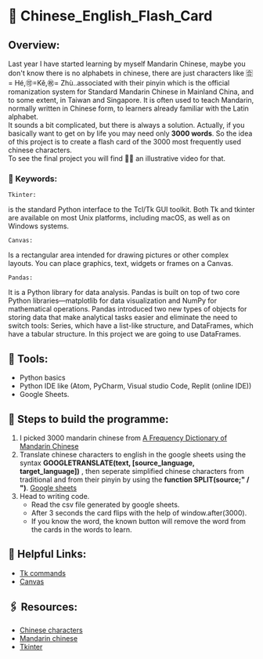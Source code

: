 # 🥢 Chinese_English_Flash_Card
## Overview:
Last year I have started learning by myself Mandarin Chinese, maybe you don't know there is no alphabets in chinese, there are just characters like 🈴= Hé,🉑=Kě,㊗️= Zhù..associated with their pinyin which is the official romanization system for Standard Mandarin Chinese in Mainland China, and to some extent, in Taiwan and Singapore. It is often used to teach Mandarin, normally written in Chinese form, to learners already familiar with the Latin alphabet.\
It sounds a bit complicated, but there is always a solution. Actually, if you basically want to get on by life you may need only **3000 words**. So the idea of this project is to create a flash card of the 3000 most frequently used chinese characters.\
To see the final project you will find ☝🏻 an illustrative video for that.

### 📌 Keywords:
    Tkinter:
is the standard Python interface to the Tcl/Tk GUI toolkit. Both Tk and tkinter are available on most Unix platforms, including macOS, as well as on Windows systems.
      
    Canvas:
Is a rectangular area intended for drawing pictures or other complex layouts. You can place graphics, text, widgets or frames on a Canvas.

    Pandas:
It is a Python library for data analysis. Pandas is built on top of two core Python libraries—matplotlib for data visualization and NumPy for mathematical operations. Pandas introduced two new types of objects for storing data that make analytical tasks easier and eliminate the need to switch tools: Series, which have a list-like structure, and DataFrames, which have a tabular structure.
In this project we are going to use DataFrames.


## 🔧 Tools:
- Python basics
- Python IDE like (Atom, PyCharm, Visual studio Code, Replit (online IDE))
- Google Sheets.

## 📜 Steps to build the programme:
1. I picked 3000 mandarin chinese from [A Frequency Dictionary of Mandarin Chinese](https://en.wiktionary.org/wiki/Wiktionary:Frequency_lists/A_Frequency_Dictionary_of_Mandarin_Chinese)
2. Translate chinese characters to english in the google sheets using the syntax **GOOGLETRANSLATE(text, [source_language, target_language])** , then seperate simplified chinese characters from traditional and from their pinyin by using the **function SPLIT(source;" / ")**. [Google sheets](https://docs.google.com/spreadsheets/d/14ZaTttfKyJw538n7LnV7DW7G0MV-FpxsmcF4chU8lDs/edit?usp=sharing)
3. Head to writing code.
     - Read the csv file generated by google sheets.
     - After 3 seconds the card flips with the help of window.after(3000).
     - If you know the word, the known button will remove the word from the cards in the words to learn.

## 🔎 Helpful Links:
- [Tk commands](http://tcl.tk/man/tcl8.6/TkCmd/contents.htm)
- [Canvas](https://tkdocs.com/tutorial/canvas.html)

## 🖇️ Resources:
- [Chinese characters](https://en.wikipedia.org/wiki/Chinese_characters)
- [Mandarin chinese](https://en.wikipedia.org/wiki/Mandarin_Chinese)
- [Tkinter](https://docs.python.org/3/library/tkinter.html#the-packer)
